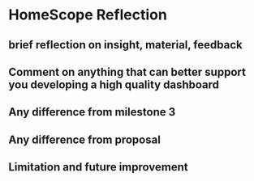# HomeScope Reflection

## brief reflection on insight, material, feedback


## Comment on anything that can better support you developing a high quality dashboard


## Any difference from milestone 3


## Any difference from proposal


## Limitation and future improvement

